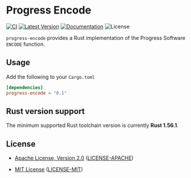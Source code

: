 # Progress Encode

[![CI]][Actions] [![Latest Version]][crates.io] [![Documentation]][docs.rs] ![License]

`progress-encode` provides a Rust implementation of the Progress Software
`ENCODE` function.

## Usage

Add the following to your `Cargo.toml`

```toml
[dependencies]
progress-encode = "0.1"
```

## Rust version support

The minimum supported Rust toolchain version is currently **Rust 1.56.1**.

## License

* [Apache License, Version 2.0](https://www.apache.org/licenses/LICENSE-2.0)
  ([LICENSE-APACHE](https://github.com/bladepoint6969/progress-encode/blob/HEAD/LICENSE-APACHE))

* [MIT License](https://opensource.org/licenses/MIT)
  ([LICENSE-MIT](https://github.com/bladepoint6969/progress-encode/blob/HEAD/LICENSE-MIT))

[Actions]: https://github.com/bladepoint6969/progress-encode/actions/workflows/ci.yml
[CI]: https://github.com/bladepoint6969/progress-encode/workflows/CI/badge.svg?
[crates.io]: https://crates.io/crates/progress-encode
[docs.rs]: https://docs.rs/progress-encode/latest
[License]: https://img.shields.io/crates/l/progress-encode.svg?
[Latest Version]: https://img.shields.io/crates/v/progress-encode.svg?
[Documentation]: https://img.shields.io/docsrs/progress-encode/latest?
